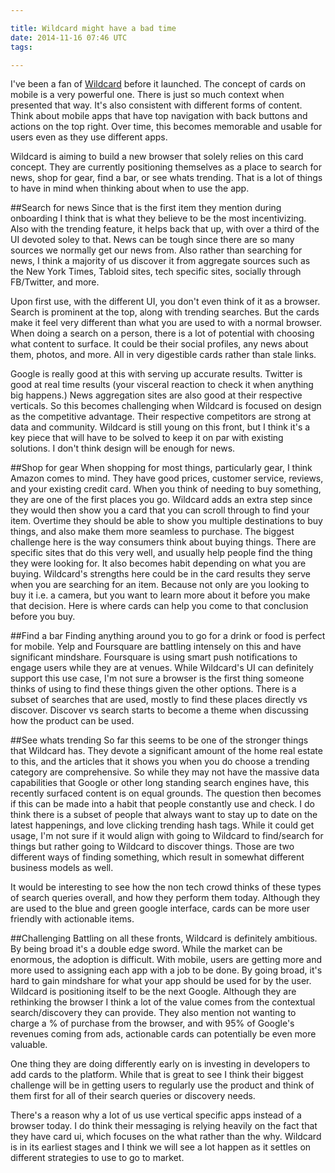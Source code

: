 ```yaml
---

title: Wildcard might have a bad time
date: 2014-11-16 07:46 UTC
tags: 

---
```


I've been a fan of [Wildcard](http://trywildcard.com/) before it launched. The concept of cards on mobile is a very powerful one. There is just so much context when presented that way. It's also consistent with different forms of content. Think about mobile apps that have top navigation with back buttons and actions on the top right. Over time, this becomes memorable and usable for users even as they use different apps.

Wildcard is aiming to build a new browser that solely relies on this card concept. They are currently positioning themselves as a place to search for news, shop for gear, find a bar, or see whats trending. That is a lot of things to have in mind when thinking about when to use the app.

##Search for news
Since that is the first item they mention during onboarding I think that is what they believe to be the most incentivizing. Also with the trending feature, it helps back that up, with over a third of the UI devoted soley to that. News can be tough since there are so many sources we normally get our news from. Also rather than searching for news, I think a majority of us discover it from aggregate sources such as the New York Times, Tabloid sites, tech specific sites, socially through FB/Twitter, and more.

Upon first use, with the different UI, you don't even think of it as a browser. Search is prominent at the top, along with trending searches. But the cards make it feel very different than what you are used to with a normal browser. When doing a search on a person, there is a lot of potential with choosing what content to surface. It could be their social profiles, any news about them, photos, and more. All in very digestible cards rather than stale links.

Google is really good at this with serving up accurate results. Twitter is good at real time results (your visceral reaction to check it when anything big happens.) News aggregation sites are also good at their respective verticals. So this becomes challenging when Wildcard is focused on design as the competitive advantage. Their respective competitors are strong at data and community. Wildcard is still young on this front, but I think it's a key piece that will have to be solved to keep it on par with existing solutions. I don't think design will be enough for news.

##Shop for gear
When shopping for most things, particularly gear, I think Amazon comes to mind. They have good prices, customer service, reviews, and your existing credit card. When you think of needing to buy something, they are one of the first places you go. Wildcard adds an extra step since they would then show you a card that you can scroll through to find your item. Overtime they should be able to show you multiple destinations to buy things, and also make them more seamless to purchase. The biggest challenge here is the way consumers think about buying things. There are specific sites that do this very well, and usually help people find the thing they were looking for. It also becomes habit depending on what you are buying. Wildcard's strengths here could be in the card results they serve when you are searching for an item. Because not only are you looking to buy it i.e. a camera, but you want to learn more about it before you make that decision. Here is where cards can help you come to that conclusion before you buy.

##Find a bar
Finding anything around you to go for a drink or food is perfect for mobile. Yelp and Foursquare are battling intensely on this and have significant mindshare. Foursquare is using smart push notifications to engage users while they are at venues. While Wildcard's UI can definitely support this use case, I'm not sure a browser is the first thing someone thinks of using to find these things given the other options. There is a subset of searches that are used, mostly to find these places directly vs discover. Discover vs search starts to become a theme when discussing how the product can be used.

##See whats trending
So far this seems to be one of the stronger things that Wildcard has. They devote a significant amount of the home real estate to this, and the articles that it shows you when you do choose a trending category are comprehensive. So while they may not have the massive data capabilities that Google or other long standing search engines have, this recently surfaced content is on equal grounds. The question then becomes if this can be made into a habit that people constantly use and check. I do think there is a subset of people that always want to stay up to date on the latest happenings, and love clicking trending hash tags. While it could get usage, I'm not sure if it would align with going to Wildcard to find/search for things but rather going to Wildcard to discover things. Those are two different ways of finding something, which result in somewhat different business models as well.

It would be interesting to see how the non tech crowd thinks of these types of search queries overall, and how they perform them today. Although they are used to the blue and green google interface, cards can be more user friendly with actionable items.

##Challenging
Battling on all these fronts, Wildcard is definitely ambitious. By being broad it's a double edge sword. While the market can be enormous, the adoption is difficult. With mobile, users are getting more and more used to assigning each app with a job to be done. By going broad, it's hard to gain mindshare for what your app should be used for by the user. Wildcard is positioning itself to be the next Google. Although they are rethinking the browser I think a lot of the value comes from the contextual search/discovery they can provide. They also mention not wanting to charge a % of purchase from the browser, and with 95% of Google's revenues coming from ads, actionable cards can potentially be even more valuable.

One thing they are doing differently early on is investing in developers to add cards to the platform. While that is great to see I think their biggest challenge will be in getting users to regularly use the product and think of them first for all of their search queries or discovery needs.

There's a reason why a lot of us use vertical specific apps instead of a browser today. I do think their messaging is relying heavily on the fact that they have card ui, which focuses on the what rather than the why. Wildcard is in its earliest stages and I think we will see a lot happen as it settles on different strategies to use to go to market.
